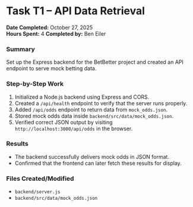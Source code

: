 # Task T1 – API Data Retrieval

**Date Completed:** October 27, 2025  
**Hours Spent:** 4
**Completed by:** Ben Eiler  

### Summary
Set up the Express backend for the BetBetter project and created an API endpoint to serve mock betting data.

### Step-by-Step Work
1. Initialized a Node.js backend using Express and CORS.  
2. Created a `/api/health` endpoint to verify that the server runs properly.  
3. Added `/api/odds` endpoint to return data from `mock_odds.json`.  
4. Stored mock odds data inside `backend/src/data/mock_odds.json`.  
5. Verified correct JSON output by visiting `http://localhost:3000/api/odds` in the browser.

### Results
- The backend successfully delivers mock odds in JSON format.  
- Confirmed that the frontend can later fetch these results for display.

### Files Created/Modified
- `backend/server.js`  
- `backend/src/data/mock_odds.json`